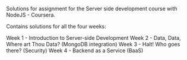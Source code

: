Solutions for assignment for the Server side development course with NodeJS - Coursera.

Contains solutions for all the four weeks: 

Week 1 - Introduction to Server-side Development
Week 2 - Data, Data, Where art Thou Data? (MongoDB integration)
Week 3 - Halt! Who goes there? (Security)
Week 4 - Backend as a Service (BaaS)
